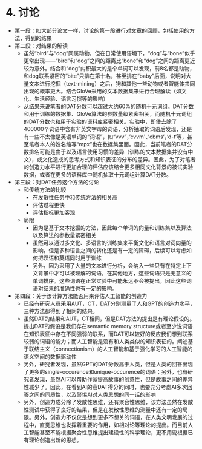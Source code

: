 # 4. 讨论

- 第一段：如大部分论文一样，讨论的第一段进行对文章的回顾，包括使用的方法，得到的结果
- 第二段：对结果的解读
  - 虽然“bird”与“dog”同属动物，但在日常使用语境下，“dog”与“bone”似乎更常出现——“bird”和“dog”之间的距离比“bone”和“dog”之间的距离更近较为意外。结合和“dog”内积最大的是个单词可以发现，前8名都是动物，和dog联系紧密的“bite”只排在第十名，甚至排在“baby”后面，说明对大量文本进行挖掘（text-mining）之后，狗和其他一些动物或者智能体共同出现的概率更大。结合GloVe采用的文本数据集来进行合理解读（如文化、生活经验、语言习惯等的影响）
  - 从结果来说笔者的DAT分数可以超过大约60%的随机十元词组。DAT分数和用于训练的数据集、GloVe算法的参数量级紧密相关，而随机十元词组的DAT分数也和用于实验的语料库紧密相关。实验中，即使去除了400000个词语中含有非英文字母的词语，分析抽取的词语后发现，还是有一些不太像是英语单词的“词语”，如“vvv”，’cvvm'、’cbms‘，’d-t‘等，甚至笔者本人的姓名缩写“mpx”也在数据集里面。因此，当前笔者的DAT分数排名可能是由于以及语言使用习惯的差异（训练的文本数据集并没有中文），或文化造成的思考方式和知识表征的分布的差异。因此，为了对笔者的创造力水平进行更加合理的评估应该结合更多相同文化背景的被试实验数据，或者在更多的语料库中随机抽取十元词组计算DAT分数。
- 第三段：对DAT任务这个方法的讨论
  - 和传统方法的比较
    - 在发散性任务中和传统方法的相关高
    - 评估过程更快
    - 评估指标更加客观
  - 局限
    - 因为是基于文本挖掘的方法，因此每个单词的向量和训练集以及算法以及算法的参数量紧密相关
    - 虽然可以通过多文化、多语言的训练集来平衡文化和语言对词向量的影响，但是多种语言之间的转化还是有一定的障碍，后续可以考虑如何把汉语和英语同时用于训练
    - 另外，因为采用了大量的文本进行分析，会纳入一些只有在特定上下文背景中才可以被理解的词语，在其他地方，这些词语只是无意义的单词排序。这些词语在正常实验中可能永远不会被提出，因此这些词语对结果的准确性也有一定的影响。
- 第四段：关于该计算方法能否用来评估人工智能的创造力
  - 已经有研究人员采用AUT，CT，DAT分别测量了人和GPT的创造力水平，三种方法都得到了相同的结果。
  - 虽然DAT的结果和AUT，CT相同，但是DAT方法的提出是有理论假设的。提出DAT的假设是我们存在semantic memory structure或者至少说词语在知识表征中存在不同强弱的联系，而DAT可以较好的反应我们想到联系较弱的词语的能力；而人工智能是没有和人类类似的知识表征的。阐述基于联结主义（connectionism）的人工智能和基于强化学习的人工智能的语义空间的数据驱动性
  - 另外，研究者发现，虽然GPT的DAT分数高于人类，但是人类的回答出现了更多的single-occurence和unique-occurence的词语；另外，也有研究者发现，虽然AI可以帮助作家提高故事的创意性，但是故事之间的差异性减少了。因此，在看到AI的高DAT得分的同时，也要充分考虑AI多次回答之间的同质性，以及警惕AI对人类思想的同一话的影响
  - 另外，创造力成分除了发散性思维，还有聚合性思维，该方法虽然在发散性测试中获得了良好的结果，但是在发散性思维的测量中还有一定的局限。另外，创造力不仅仅是想到更多不想关的词语，在人类文明发展的过程中，直觉思维也发挥着重要的作用，如相对论等理论的提出。而目前人工智能甚至不能根据聚合性思维提出建设性的科学理论，更不用说根据已有理论创造出新的思想。